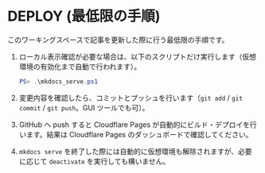 ﻿# DEPLOY (最低限の手順)

このワーキングスペースで記事を更新した際に行う最低限の手順です。

1. ローカル表示確認が必要な場合は、以下のスクリプトだけ実行します（仮想環境の有効化まで自動で行われます）。
   ```powershell
   PS> .\mkdocs_serve.ps1
   ```

2. 変更内容を確認したら、コミットとプッシュを行います（`git add` / `git commit` / `git push`。GUI ツールでも可）。

3. GitHub へ push すると Cloudflare Pages が自動的にビルド・デプロイを行います。結果は Cloudflare Pages のダッシュボードで確認してください。

4. `mkdocs serve` を終了した際には自動的に仮想環境も解除されますが、必要に応じて `deactivate` を実行しても構いません。

